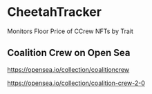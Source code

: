 # CheetahTracker
Monitors Floor Price of CCrew NFTs by Trait

## Coalition Crew on Open Sea
https://opensea.io/collection/coalitioncrew

https://opensea.io/collection/coalition-crew-2-0
